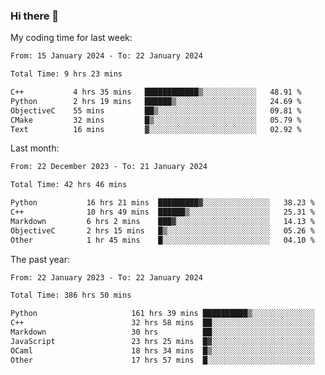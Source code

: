 ### Hi there 👋

My coding time for last week:

<!--START_SECTION:week-->

```txt
From: 15 January 2024 - To: 22 January 2024

Total Time: 9 hrs 23 mins

C++           4 hrs 35 mins   ████████████▒░░░░░░░░░░░░   48.91 %
Python        2 hrs 19 mins   ██████▒░░░░░░░░░░░░░░░░░░   24.69 %
ObjectiveC    55 mins         ██▒░░░░░░░░░░░░░░░░░░░░░░   09.81 %
CMake         32 mins         █▒░░░░░░░░░░░░░░░░░░░░░░░   05.79 %
Text          16 mins         ▓░░░░░░░░░░░░░░░░░░░░░░░░   02.92 %
```

<!--END_SECTION:week-->

Last month:

<!--START_SECTION:month-->

```txt
From: 22 December 2023 - To: 21 January 2024

Total Time: 42 hrs 46 mins

Python           16 hrs 21 mins  █████████▓░░░░░░░░░░░░░░░   38.23 %
C++              10 hrs 49 mins  ██████▒░░░░░░░░░░░░░░░░░░   25.31 %
Markdown         6 hrs 2 mins    ███▓░░░░░░░░░░░░░░░░░░░░░   14.13 %
ObjectiveC       2 hrs 15 mins   █▒░░░░░░░░░░░░░░░░░░░░░░░   05.26 %
Other            1 hr 45 mins    █░░░░░░░░░░░░░░░░░░░░░░░░   04.10 %
```

<!--END_SECTION:month-->

The past year:

<!--START_SECTION:year-->

```txt
From: 22 January 2023 - To: 22 January 2024

Total Time: 386 hrs 50 mins

Python                     161 hrs 39 mins ██████████▒░░░░░░░░░░░░░░   41.79 %
C++                        32 hrs 58 mins  ██░░░░░░░░░░░░░░░░░░░░░░░   08.52 %
Markdown                   30 hrs          ██░░░░░░░░░░░░░░░░░░░░░░░   07.76 %
JavaScript                 23 hrs 25 mins  █▓░░░░░░░░░░░░░░░░░░░░░░░   06.06 %
OCaml                      18 hrs 34 mins  █▒░░░░░░░░░░░░░░░░░░░░░░░   04.80 %
Other                      17 hrs 57 mins  █░░░░░░░░░░░░░░░░░░░░░░░░   04.64 %
```

<!--END_SECTION:year-->
